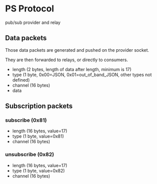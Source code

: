 # PS Protocol

pub/sub provider and relay

## Data packets

Those data packets are generated and pushed on the provider socket.

They are then forwarded to relays, or directly to consumers.

* length (2 bytes, length of data after length, minimum is 17)
* type (1 byte, 0x00=JSON, 0x01=out_of_band_JSON, other types not defined)
* channel (16 bytes)
* data

## Subscription packets

### subscribe (0x81)

* length (16 bytes, value=17)
* type (1 byte, value=0x81)
* channel (16 bytes)

### unsubscribe (0x82)

* length (16 bytes, value=17)
* type (1 byte, value=0x82)
* channel (16 bytes)

